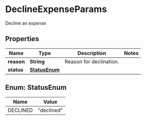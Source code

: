 

# DeclineExpenseParams

Decline an expense

## Properties

| Name | Type | Description | Notes |
|------------ | ------------- | ------------- | -------------|
|**reason** | **String** | Reason for declination. |  |
|**status** | [**StatusEnum**](#StatusEnum) |  |  |



## Enum: StatusEnum

| Name | Value |
|---- | -----|
| DECLINED | &quot;declined&quot; |




